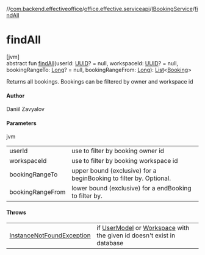 //[com.backend.effectiveoffice](../../../index.md)/[office.effective.serviceapi](../index.md)/[IBookingService](index.md)/[findAll](find-all.md)

# findAll

[jvm]\
abstract fun [findAll](find-all.md)(userId: [UUID](https://docs.oracle.com/javase/8/docs/api/java/util/UUID.html)? = null, workspaceId: [UUID](https://docs.oracle.com/javase/8/docs/api/java/util/UUID.html)? = null, bookingRangeTo: [Long](https://kotlinlang.org/api/latest/jvm/stdlib/kotlin/-long/index.html)? = null, bookingRangeFrom: [Long](https://kotlinlang.org/api/latest/jvm/stdlib/kotlin/-long/index.html)): [List](https://kotlinlang.org/api/latest/jvm/stdlib/kotlin.collections/-list/index.html)&lt;[Booking](../../office.effective.model/-booking/index.md)&gt;

Returns all bookings. Bookings can be filtered by owner and workspace id

#### Author

Daniil Zavyalov

#### Parameters

jvm

| | |
|---|---|
| userId | use to filter by booking owner id |
| workspaceId | use to filter by booking workspace id |
| bookingRangeTo | upper bound (exclusive) for a beginBooking to filter by. Optional. |
| bookingRangeFrom | lower bound (exclusive) for a endBooking to filter by. |

#### Throws

| | |
|---|---|
| [InstanceNotFoundException](../../office.effective.common.exception/-instance-not-found-exception/index.md) | if [UserModel](../../office.effective.model/-user-model/index.md) or [Workspace](../../office.effective.model/-workspace/index.md) with the given id doesn't exist in database |
